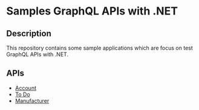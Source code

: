 # Samples GraphQL APIs with .NET

## Description

This repository contains some sample applications which are focus on test GraphQL APIs with .NET.

## APIs

- [Account](./account-graphql/)
- [To Do](./todolist-graphql/)
- [Manufacturer](./manufacturer-graphql/)
